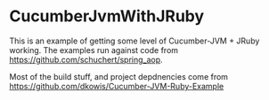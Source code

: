CucumberJvmWithJRuby
====================
This is an example of getting some level of Cucumber-JVM + JRuby working. The examples run against code from https://github.com/schuchert/spring_aop.

Most of the build stuff, and project depdnencies come from https://github.com/dkowis/Cucumber-JVM-Ruby-Example
